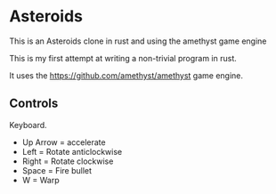 # Asteroids
This is an Asteroids clone in rust and using the amethyst game engine

This is my first attempt at writing a non-trivial program in rust.

It uses the https://github.com/amethyst/amethyst game engine.

## Controls
Keyboard.
* Up Arrow = accelerate
* Left = Rotate anticlockwise
* Right = Rotate clockwise
* Space = Fire bullet
* W = Warp

